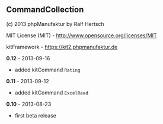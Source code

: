 ## CommandCollection ##

(c) 2013 phpManufaktur by Ralf Hertsch

MIT License (MIT) - <http://www.opensource.org/licenses/MIT>

kitFramework - <https://kit2.phpmanufaktur.de>

**0.12** - 2013-09-16

* added kitCommand `Rating`

**0.11** - 2013-09-12

* added kitCommand `ExcelRead`

**0.10** - 2013-08-23

* first beta release

